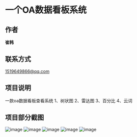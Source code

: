 一个OA数据看板系统
===================================
## 作者

**崔韩**

## 联系方式

1519649866@qq.com

## 项目说明
一款oa数据看板查看系统
1、树状图
2、雷达图
3、百分比
4、云词

## 项目部分截图
![image](projectImg/1646805780758.jpg)
![image](projectImg/1646805831844.jpg)
![image](projectImg/1646805861334.jpg)
![image](projectImg/1646805938677.jpg)
![image](projectImg/WechatIMG35.jpg)
